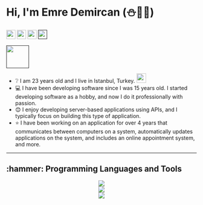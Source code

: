 # Hi, I'm Emre Demircan (:snowman::jack_o_lantern::tada:)
  
[<img src="https://img.shields.io/badge/-LinkedIn-0e76a8?style=flat&logo=Linkedin&logoColor=white" height="24" />](https://www.linkedin.com/in/emre-demircan-940504177/)
[<img src="https://img.shields.io/badge/Gmail-D14836?style=flat&logo=gmail&logoColor=white" height="24" />](mailto:emrecpp1@gmail.com)
[<img src="https://img.shields.io/badge/YouTube-%23FF0000.svg?style=flat&logo=YouTube&logoColor=white" height="24" />](https://www.youtube.com/@EmreDemircan)
[<img src="https://komarev.com/ghpvc/?username=emrecpp" height="24" />]()  
  
 
[<img src="https://readme-typing-svg.herokuapp.com?font=comfortaa&pause=1000&color=%23F77B93&lines=Nice+to+e-meet+you!;I'm+studying+Software+Engineering." height="60" />]()

* :grey_question: I am 23 years old and I live in Istanbul, Turkey. <img src="https://upload.wikimedia.org/wikipedia/commons/thumb/b/b4/Flag_of_Turkey.svg/150px-Flag_of_Turkey.svg.png" width="25"/>
* :computer: I have been developing software since I was 15 years old. I started developing software as a hobby, and now I do it professionally with passion.
* :blush: I enjoy developing server-based applications using APIs, and I typically focus on building this type of application.
* :star: I have been working on an application for over 4 years that communicates between computers on a system, automatically updates applications on the system, and includes an online appointment system, and more.
  



------------

<h2> :hammer: Programming Languages and Tools </h3>

<p align="center">
  <a>
    <img src="https://skillicons.dev/icons?i=python,c,cpp,cs,php,arduino&theme=light" /> <br>
    <img src="https://skillicons.dev/icons?i=qt,dotnet,mysql,sqlite&theme=light" /> <br>
    <img src="https://skillicons.dev/icons?i=git,aws,gcp,firebase,postman,visualstudio&theme=light" />
  </a>
</p>
